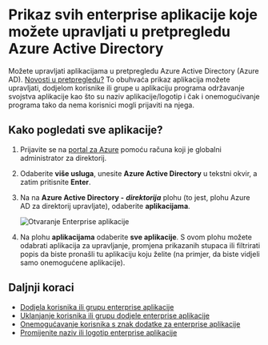 <properties
    pageTitle="Prikaz svih enterprise aplikacije koje možete upravljati u pretpregledu Azure Active Directory | Microsoft Azure"
    description="Kako se prikazao popis aplikacija za enterprise koje imate dozvole za upravljanje u servisu Azure Active Directory"
    services="active-directory"
    documentationCenter=""
    authors="curtand"
    manager="femila"
    editor=""/>

<tags
    ms.service="active-directory"
    ms.workload="identity"
    ms.tgt_pltfrm="na"
    ms.devlang="na"
    ms.topic="article"
    ms.date="09/30/2016"
    ms.author="curtand"/>

# <a name="view-all-the-enterprise-apps-that-i-can-manage-in-azure-active-directory-preview"></a>Prikaz svih enterprise aplikacije koje možete upravljati u pretpregledu Azure Active Directory

Možete upravljati aplikacijama u pretpregledu Azure Active Directory (Azure AD). [Novosti u pretpregledu?](active-directory-preview-explainer.md) To obuhvaća prikaz aplikacija možete upravljati, dodjelom korisnike ili grupe u aplikaciju programa održavanje svojstva aplikacije kao što su naziv aplikacije/logotip i čak i onemogućivanje programa tako da nema korisnici mogli prijaviti na njega.

## <a name="how-do-i-view-all-my-apps"></a>Kako pogledati sve aplikacije?

1. Prijavite se na [portal za Azure](https://portal.azure.com) pomoću računa koji je globalni administrator za direktorij.

2. Odaberite **više usluga**, unesite **Azure Active Directory** u tekstni okvir, a zatim pritisnite **Enter**.

3. Na na **Azure Active Directory -** ***direktorija*** plohu (to jest, plohu Azure AD za direktorij upravljate), odaberite **aplikacijama**.

    ![Otvaranje Enterprise aplikacije](./media/active-directory-coreapps-view-azure-portal/open-enterprise-apps.png)

4. Na plohu **aplikacijama** odaberite **sve aplikacije**. S ovom plohu možete odabrati aplikacija za upravljanje, promjena prikazanih stupaca ili filtrirati popis da biste pronašli tu aplikaciju koju želite (na primjer, da biste vidjeli samo onemogućene aplikacije).

## <a name="next-steps"></a>Daljnji koraci

- [Dodjela korisnika ili grupu enterprise aplikacije](active-directory-coreapps-assign-user-azure-portal.md)
- [Uklanjanje korisnika ili grupu dodjele enterprise aplikacije](active-directory-coreapps-remove-assignment-azure-portal.md)
- [Onemogućavanje korisnika s znak dodatke za enterprise aplikacije](active-directory-coreapps-disable-app-azure-portal.md)
- [Promijenite naziv ili logotip enterprise aplikacije](active-directory-coreapps-change-app-logo-user-azure-portal.md)
